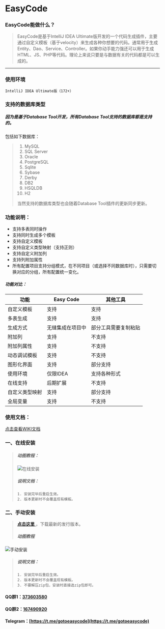 # EasyCode

### EasyCode能做什么？

> EasyCode是基于IntelliJ IDEA Ultimate版开发的一个代码生成插件，主要通过自定义模板（基于velocity）来生成各种你想要的代码。通常用于生成Entity、Dao、Service、Controller。如果你动手能力强还可以用于生成HTML、JS、PHP等代码。理论上来说只要是与数据有关的代码都是可以生成的。
---

### 使用环境

`IntelliJ IDEA Ultimate版（172+）`

### 支持的数据库类型

##### 因为是基于Database Tool开发，所有Database Tool支持的数据库都是支持的。

包括如下数据库：
> 1. MySQL
> 2. SQL Server
> 3. Oracle
> 4. PostgreSQL
> 5. Sqlite
> 6. Sybase
> 7. Derby
> 8. DB2
> 9. HSQLDB
> 10. H2
>
> 当然支持的数据库类型也会随着Database Tool插件的更新同步更新。

### 功能说明：

* 支持多表同时操作
* 支持同时生成多个模板
* 支持自定义模板
* 支持自定义类型映射（支持正则）
* 支持自定义附加列
* 支持列附加属性
* 所有配置项目支持分组模式，在不同项目（或选择不同数据库时），只需要切换对应的分组，所有配置统一变化。

##### 功能对比：

功能|Easy Code|其他工具
---|---|---
自定义模板|支持|支持
多表生成|支持|支持
生成方式|无缝集成在项目中|部分工具需要复制粘贴
附加列|支持|不支持
附加列属性|支持|不支持
动态调试模板|支持|不支持
图形化界面|支持|部分支持
使用环境|仅限IDEA|支持各种形式
在线支持|后期扩展|不支持
自定义类型映射|支持|部分支持
全局变量|支持|不支持

### 使用文档：

[点击查看WIKI文档](https://gitee.com/makejava/EasyCode/wikis/pages)

### 一、在线安装

> ##### 动图教程：
> ![在线安装](../../raw/master/%E6%95%99%E7%A8%8B%E5%9B%BE%E7%89%87/1-1/%E5%9C%A8%E7%BA%BF%E5%AE%89%E8%A3%85.gif "在线安装")
> ##### 说明文档：
> ``` 说明文档：
> 1. 安装完毕后重启生效。
> 2. 版本更新时不会覆盖现有模板。
> ```

### 二、手动安装

> [ **点击这里** ](../../releases)，下载最新的发行版本。
> ##### 动图教程
![手动安装](../../raw/master/%E6%95%99%E7%A8%8B%E5%9B%BE%E7%89%87/1-1/%E6%9C%AC%E5%9C%B0%E5%AE%89%E8%A3%85.gif "手动安装")
> ##### 说明文档：
> ``` 说明文档：
> 1. 安装完毕后重启生效。
> 2. 版本更新时不会覆盖现有模板。
> 3. 不要解压zip包，安装时直接选zip包即可。
> ```  

#### QQ群1：[373603580](https://shang.qq.com/wpa/qunwpa?idkey=4d495321e527ec2ce459c0d0d6320414cd9677d92d5287df831d4e1c4ec09740)
#### QQ群2：[167490920](https://qm.qq.com/cgi-bin/qm/qr?k=r0emWZbPZIb6BqxpLM4Z4jo2mHoC0zZK&jump_from=webapi)
#### Telegram：[https://t.me/gotoeasycode](https://t.me/gotoeasycode)
